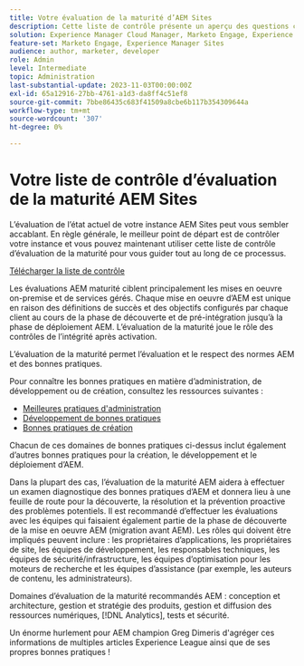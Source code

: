 ```yaml
---
title: Votre évaluation de la maturité d’AEM Sites
description: Cette liste de contrôle présente un aperçu des questions clés auxquelles vous et votre équipe devez répondre lors de l’évaluation de la maturité de votre instance AEM Sites.
solution: Experience Manager Cloud Manager, Marketo Engage, Experience Manager Sites
feature-set: Marketo Engage, Experience Manager Sites
audience: author, marketer, developer
role: Admin
level: Intermediate
topic: Administration
last-substantial-update: 2023-11-03T00:00:00Z
exl-id: 65a12916-27bb-4761-a1d3-da8ff4c51ef8
source-git-commit: 7bbe86435c683f41509a8cbe6b117b354309644a
workflow-type: tm+mt
source-wordcount: '307'
ht-degree: 0%

---
```


# Votre liste de contrôle d’évaluation de la maturité AEM Sites

L’évaluation de l’état actuel de votre instance AEM Sites peut vous sembler accablant. En règle générale, le meilleur point de départ est de contrôler votre instance et vous pouvez maintenant utiliser cette liste de contrôle d’évaluation de la maturité pour vous guider tout au long de ce processus.

[Télécharger la liste de contrôle](assets/AEM-Sites-Maturity-Assessment.xlsx)

Les évaluations AEM maturité ciblent principalement les mises en oeuvre on-premise et de services gérés. Chaque mise en oeuvre d’AEM est unique en raison des définitions de succès et des objectifs configurés par chaque client au cours de la phase de découverte et de pré-intégration jusqu’à la phase de déploiement AEM. L’évaluation de la maturité joue le rôle des contrôles de l’intégrité après activation.

L’évaluation de la maturité permet l’évaluation et le respect des normes AEM et des bonnes pratiques.

Pour connaître les bonnes pratiques en matière d’administration, de développement ou de création, consultez les ressources suivantes :

* [Meilleures pratiques d&#39;administration](https://experienceleague.adobe.com/docs/experience-manager-65/administering/bestpractices/administer-best-practices.html?lang=fr)
* [Développement de bonnes pratiques](https://experienceleague.adobe.com/docs/experience-manager-65/developing/bestpractices/best-practices.html?lang=fr)
* [Bonnes pratiques de création](https://experienceleague.adobe.com/docs/experience-manager-65/authoring/authoring/best-practices.html?lang=fr)

Chacun de ces domaines de bonnes pratiques ci-dessus inclut également d’autres bonnes pratiques pour la création, le développement et le déploiement d’AEM.

Dans la plupart des cas, l’évaluation de la maturité AEM aidera à effectuer un examen diagnostique des bonnes pratiques d’AEM et donnera lieu à une feuille de route pour la découverte, la résolution et la prévention proactive des problèmes potentiels. Il est recommandé d’effectuer les évaluations avec les équipes qui faisaient également partie de la phase de découverte de la mise en oeuvre AEM (migration avant AEM). Les rôles qui doivent être impliqués peuvent inclure : les propriétaires d’applications, les propriétaires de site, les équipes de développement, les responsables techniques, les équipes de sécurité/infrastructure, les équipes d’optimisation pour les moteurs de recherche et les équipes d’assistance (par exemple, les auteurs de contenu, les administrateurs).

Domaines d’évaluation de la maturité recommandés AEM : conception et architecture, gestion et stratégie des produits, gestion et diffusion des ressources numériques, [!DNL Analytics], tests et sécurité.

Un énorme hurlement pour AEM champion Greg Dimeris d&#39;agréger ces informations de multiples articles Experience League ainsi que de ses propres bonnes pratiques !
